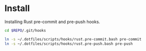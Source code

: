 # Install

Installing Rust pre-commit and pre-push hooks.

```bash
cd $REPO/.git/hooks

ln -s ~/.dotfiles/scripts/hooks/rust.pre-commit.bash pre-commit
ln -s ~/.dotfiles/scripts/hooks/rust.pre-push.bash pre-push
```
